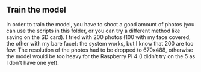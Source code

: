 ## Train the model
In order to train the model, you have to shoot a good amount of photos (you can use the scripts in this folder, or you can try a different method like saving on the SD card). I tried with 200 photos (100 with my face covered, the other with my bare face): the system works, but I know that 200 are too few.
The resolution of the photos had to be dropped to 670x488, otherwise the model would be too heavy for the Raspberry PI 4 (I didn't try on the 5 as I don't have one yet).

